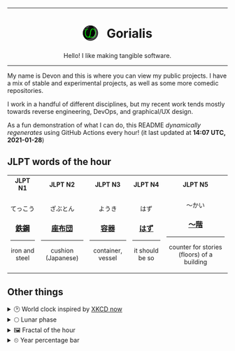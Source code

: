 ***

<h1 align="center">
<sub>
    <img src="readme/resources/avatar.png" height="36">
</sub>
&nbsp;
Gorialis
</h1>
<p align="center">
Hello! I like making tangible software.
</p>

***

My name is Devon and this is where you can view my public projects. I have a mix of stable and experimental projects, as well as some more comedic repositories.

I work in a handful of different disciplines, but my recent work tends mostly towards reverse engineering, DevOps, and graphical/UX design.

As a fun demonstration of what I can do, this README *dynamically regenerates* using GitHub Actions every hour! (it last updated at **14:07 UTC, 2021-01-28**)

<h2>JLPT words of the hour</h2>
<table>
    <tr>
        <th>JLPT N1</th>
        <th>JLPT N2</th>
        <th>JLPT N3</th>
        <th>JLPT N4</th>
        <th>JLPT N5</th>
    </tr>
    <tr>
        <td>
            <p align="center">てっこう</p>
            <h3 align="center"><b><a href="https://jisho.org/search/%E9%89%84%E9%8B%BC">鉄鋼</a></b></h3>
            <hr>
            <p align="center">iron and steel</p>
        </td>
        <td>
            <p align="center">ざぶとん</p>
            <h3 align="center"><b><a href="https://jisho.org/search/%E5%BA%A7%E5%B8%83%E5%9B%A3">座布団</a></b></h3>
            <hr>
            <p align="center">cushion (Japanese)</p>
        </td>
        <td>
            <p align="center">ようき</p>
            <h3 align="center"><b><a href="https://jisho.org/search/%E5%AE%B9%E5%99%A8">容器</a></b></h3>
            <hr>
            <p align="center">container,<wbr> vessel</p>
        </td>
        <td>
            <p align="center">はず</p>
            <h3 align="center"><b><a href="https://jisho.org/search/%E3%81%AF%E3%81%9A">はず</a></b></h3>
            <hr>
            <p align="center">it should be so</p>
        </td>
        <td>
            <p align="center">～かい</p>
            <h3 align="center"><b><a href="https://jisho.org/search/%EF%BD%9E%E9%9A%8E">～階</a></b></h3>
            <hr>
            <p align="center">counter for stories (floors) of a building</p>
        </td>
    </tr>
</table>

<h2>Other things</h2>
<details>
<summary>🕑  World clock inspired by <a href="https://xkcd.com/now">XKCD now</a></summary>

> <img src="generated/now.png" width="512">

</details>
<details>
<summary>🌕 Lunar phase</summary>

The moon is approximately 54.12% through its phase (Full Moon).

</details>
<details>
<summary>&#x1f5bc; Fractal of the hour</summary>

> <img src="generated/fractal.png" width="512">

</details>
<details>
<summary>&#x23f2; Year percentage bar</summary>
<pre><code>2021 [█▁▁▁▁▁▁▁▁▁▁▁▁▁▁▁▁▁▁▁] 7.56%</code></pre>
</details>
